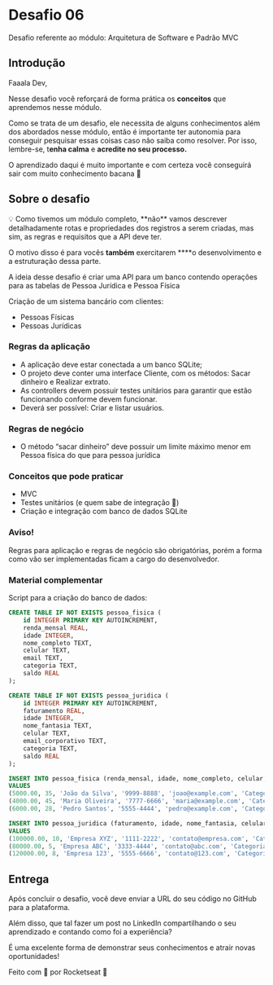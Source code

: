 # Desafio 06

Desafio referente ao módulo: Arquitetura de Software e Padrão MVC

## Introdução

Faaala Dev,

Nesse desafio você reforçará de forma prática os **conceitos** que aprendemos nesse módulo.

Como se trata de um desafio, ele necessita de alguns conhecimentos além dos abordados nesse módulo, então é importante ter autonomia para conseguir pesquisar essas coisas caso não saiba como resolver. Por isso, lembre-se, t**enha calma** e **acredite no seu processo.**

O aprendizado daqui é muito importante e com certeza você conseguirá sair com muito conhecimento bacana 💜

## Sobre o desafio

<aside>
💡 Como tivemos um módulo completo, **não** vamos descrever detalhadamente rotas e propriedades dos registros a serem criadas, mas sim, as regras e requisitos que a API deve ter.

O motivo disso é para vocês **também** exercitarem ****o desenvolvimento e a estruturação dessa parte.

</aside>

A ideia desse desafio é criar uma API para um banco contendo operações para as tabelas de Pessoa Jurídica e Pessoa Física

Criação de um sistema bancário com clientes:

- Pessoas Físicas
- Pessoas Jurídicas

### Regras da aplicação

- A aplicação deve estar conectada a um banco SQLite;
- O projeto deve conter uma interface Cliente, com os métodos: Sacar dinheiro e Realizar extrato.
- As controllers devem possuir testes unitários para garantir que estão funcionando conforme devem funcionar.
- Deverá ser possível: Criar e listar usuários.

### Regras de negócio

- O método “sacar dinheiro” deve possuir um limite máximo menor em Pessoa física do que para pessoa jurídica

### Conceitos que pode praticar

- MVC
- Testes unitários (e quem sabe de integração 👀)
- Criação e integração com banco de dados SQLite

### Aviso!

Regras para aplicação e regras de negócio são obrigatórias, porém a forma como vão ser implementadas ficam a cargo do desenvolvedor.

### Material complementar

Script para a criação do banco de dados:

```sql
CREATE TABLE IF NOT EXISTS pessoa_fisica (
    id INTEGER PRIMARY KEY AUTOINCREMENT,
    renda_mensal REAL,
    idade INTEGER,
    nome_completo TEXT,
    celular TEXT,
    email TEXT,
    categoria TEXT,
    saldo REAL
);

CREATE TABLE IF NOT EXISTS pessoa_juridica (
    id INTEGER PRIMARY KEY AUTOINCREMENT,
    faturamento REAL,
    idade INTEGER,
    nome_fantasia TEXT,
    celular TEXT,
    email_corporativo TEXT,
    categoria TEXT,
    saldo REAL
);

INSERT INTO pessoa_fisica (renda_mensal, idade, nome_completo, celular, email, categoria, saldo)
VALUES
(5000.00, 35, 'João da Silva', '9999-8888', 'joao@example.com', 'Categoria A', 10000.00),
(4000.00, 45, 'Maria Oliveira', '7777-6666', 'maria@example.com', 'Categoria B', 15000.00),
(6000.00, 28, 'Pedro Santos', '5555-4444', 'pedro@example.com', 'Categoria C', 8000.00);

INSERT INTO pessoa_juridica (faturamento, idade, nome_fantasia, celular, email_corporativo, categoria, saldo)
VALUES
(100000.00, 10, 'Empresa XYZ', '1111-2222', 'contato@empresa.com', 'Categoria A', 50000.00),
(80000.00, 5, 'Empresa ABC', '3333-4444', 'contato@abc.com', 'Categoria B', 70000.00),
(120000.00, 8, 'Empresa 123', '5555-6666', 'contato@123.com', 'Categoria C', 90000.00);
```

## Entrega

Após concluir o desafio, você deve enviar a URL do seu código no GitHub para a plataforma. 

Além disso, que tal fazer um post no LinkedIn compartilhando o seu aprendizado e contando como foi a experiência?

É uma excelente forma de demonstrar seus conhecimentos e atrair novas oportunidades!

Feito com 💜 por Rocketseat 👋